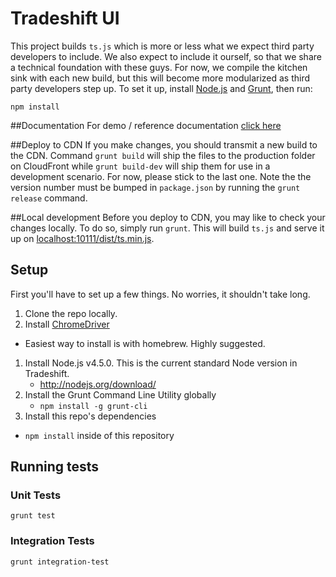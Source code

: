 Tradeshift UI
==============

This project builds `ts.js` which is more or less what we expect third party developers to include. We also expect to include it ourself, so that we share a technical foundation with these guys. For now, we compile the kitchen sink with each new build, but this will become more modularized as third party developers step up. To set it up, install [Node.js](http://nodejs.org/download/) and [Grunt](http://gruntjs.com/getting-started), then run:

	npm install

##Documentation
For demo / reference documentation  [click here](http://tradeshift.github.io/tradeshift-ui/)

##Deploy to CDN
If you make changes, you should transmit a new build to the CDN. Command `grunt build` will ship the files to the production folder on CloudFront while `grunt build-dev` will ship them for use in a development scenario. For now, please stick to the last one. Note the the version number must be bumped in `package.json` by running the `grunt release` command.

##Local development
Before you deploy to CDN, you may like to check your changes locally. To do so, simply run `grunt`. This will build `ts.js` and serve it up on [localhost:10111/dist/ts.min.js](http://localhost:10111/dist/ts.js).

## Setup

First you'll have to set up a few things. No worries, it shouldn't take long.

1. Clone the repo locally.
1. Install [ChromeDriver](https://code.google.com/p/chromedriver/downloads/list)
  - Easiest way to install is with homebrew. Highly suggested.
1. Install Node.js v4.5.0. This is the current standard Node version in Tradeshift.
	- http://nodejs.org/download/
1. Install the Grunt Command Line Utility globally
	- `npm install -g grunt-cli`
1. Install this repo's dependencies
  - `npm install` inside of this repository

## Running tests
### Unit Tests

```
grunt test
```

### Integration Tests

```
grunt integration-test
```
